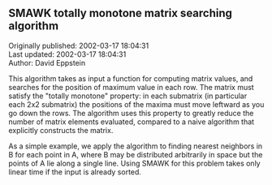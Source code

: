## SMAWK totally monotone matrix searching algorithm  
Originally published: 2002-03-17 18:04:31  
Last updated: 2002-03-17 18:04:31  
Author: David Eppstein  
  
This algorithm takes as input a function for computing matrix values, and searches for the position of maximum value in each row.  The matrix must satisfy the "totally monotone" property: in each submatrix (in particular each 2x2 submatrix) the positions of the maxima must move leftward as you go down the rows.  The algorithm uses this property to greatly reduce the number of matrix elements evaluated, compared to a naive algorithm that explicitly constructs the matrix.

As a simple example, we apply the algorithm to finding nearest neighbors in B for each point in A, where B may be distributed arbitrarily in space but the points of A lie along a single line.  Using SMAWK for this problem takes only linear time if the input is already sorted.